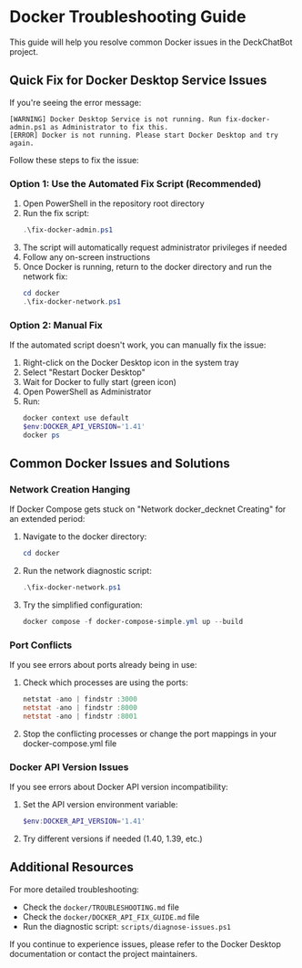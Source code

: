 # Docker Troubleshooting Guide

This guide will help you resolve common Docker issues in the DeckChatBot project.

## Quick Fix for Docker Desktop Service Issues

If you're seeing the error message:

```
[WARNING] Docker Desktop Service is not running. Run fix-docker-admin.ps1 as Administrator to fix this.
[ERROR] Docker is not running. Please start Docker Desktop and try again.
```

Follow these steps to fix the issue:

### Option 1: Use the Automated Fix Script (Recommended)

1. Open PowerShell in the repository root directory
2. Run the fix script:
   ```powershell
   .\fix-docker-admin.ps1
   ```
3. The script will automatically request administrator privileges if needed
4. Follow any on-screen instructions
5. Once Docker is running, return to the docker directory and run the network fix:
   ```powershell
   cd docker
   .\fix-docker-network.ps1
   ```

### Option 2: Manual Fix

If the automated script doesn't work, you can manually fix the issue:

1. Right-click on the Docker Desktop icon in the system tray
2. Select "Restart Docker Desktop"
3. Wait for Docker to fully start (green icon)
4. Open PowerShell as Administrator
5. Run:
   ```powershell
   docker context use default
   $env:DOCKER_API_VERSION='1.41'
   docker ps
   ```

## Common Docker Issues and Solutions

### Network Creation Hanging

If Docker Compose gets stuck on "Network docker_decknet Creating" for an extended period:

1. Navigate to the docker directory:
   ```powershell
   cd docker
   ```

2. Run the network diagnostic script:
   ```powershell
   .\fix-docker-network.ps1
   ```

3. Try the simplified configuration:
   ```powershell
   docker compose -f docker-compose-simple.yml up --build
   ```

### Port Conflicts

If you see errors about ports already being in use:

1. Check which processes are using the ports:
   ```powershell
   netstat -ano | findstr :3000
   netstat -ano | findstr :8000
   netstat -ano | findstr :8001
   ```

2. Stop the conflicting processes or change the port mappings in your docker-compose.yml file

### Docker API Version Issues

If you see errors about Docker API version incompatibility:

1. Set the API version environment variable:
   ```powershell
   $env:DOCKER_API_VERSION='1.41'
   ```

2. Try different versions if needed (1.40, 1.39, etc.)

## Additional Resources

For more detailed troubleshooting:

- Check the `docker/TROUBLESHOOTING.md` file
- Check the `docker/DOCKER_API_FIX_GUIDE.md` file
- Run the diagnostic script: `scripts/diagnose-issues.ps1`

If you continue to experience issues, please refer to the Docker Desktop documentation or contact the project maintainers.
